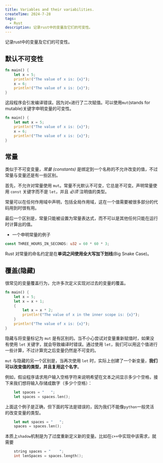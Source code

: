 ```yaml
---
title: Variables and their variabilities.
createTime: 2024-7-28
tags:
  - Rust
description: 记录rust中的变量及它们的可变性。
---
```

 记录rust中的变量及它们的可变性。
<!-- more -->

## 默认不可变性

```rust
fn main() {
    let x = 5;
    println!("The value of x is: {x}");
    x = 6;
    println!("The value of x is: {x}");
}
```

这段程序会引发编译错误。因为对`x`进行了二次赋值。可以使用`mut`(stands for mutable)关键字申明变量的可变性。

```rust
fn main() {
    let mut x = 5;
    println!("The value of x is: {x}");
    x = 6;
    println!("The value of x is: {x}");
}
```

## 常量

类似于不可变变量，_常量 (constants)_ 是绑定到一个名称的不允许改变的值，不过常量与变量还是有一些区别。

首先，不允许对常量使用 `mut`。常量不光默认不可变，它总是不可变。声明常量使用 `const` 关键字而不是 `let`，并且 _必须_ 注明值的类型。

常量可以在任何作用域中声明，包括全局作用域，这在一个值需要被很多部分的代码用到时很有用。

最后一个区别是，常量只能被设置为常量表达式，而不可以是其他任何只能在运行时计算出的值。

+ 一个申明常量的例子

```rust
const THREE_HOURS_IN_SECONDS: u32 = 60 * 60 * 3;
```

Rust 对常量的命名约定是在**单词之间使用全大写加下划线**(Big Snake Case)。

## 覆盖(隐藏)

很常见的变量覆盖行为，允许多次定义实现对过去的变量的覆盖。

```rust
fn main() {
    let x = 5;
    let x = x + 1;
    {
        let x = x * 2;
        println!("The value of x in the inner scope is: {x}");
    }
    println!("The value of x is: {x}");
}
```

隐藏与将变量标记为 `mut` 是有区别的。当不小心尝试对变量重新赋值时，如果没有使用 `let` 关键字，就会导致编译时错误。通过使用 `let`，我们可以用这个值进行一些计算，不过计算完之后变量仍然是不可变的。

`mut` 与隐藏的另一个区别是，当再次使用 `let` 时，实际上创建了一个新变量，**我们可以改变值的类型，并且复用这个名字**。

例如，假设程序请求用户输入空格字符来说明希望在文本之间显示多少个空格，接下来我们想将输入存储成数字（多少个空格）：

```rust
    let spaces = "   ";
    let spaces = spaces.len();
```

上面这个例子是正确，但下面的写法是错误的，因为我们不能像`python`一般灵活的改变变量的类型。

```rust
    let mut spaces = "   ";
    spaces = spaces.len();
```

本质上`shadow`机制是为了过度重新定义新的变量。比如在`c++`中实现中该需求，就需要

```cpp
	string spaces = "    ";
	int lenSpaces = spaces.length();
```

